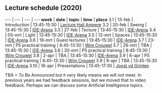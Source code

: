 
## Lecture schedule (2020)


--- | --- | --- | ---
**week** | **date**	| **topic** | **time** | **place**
3.1 | 13-feb | Introduction | 13:45-15:30 | [Lecture Hall Ampere](https://educationrooms.tudelft.nl/zaleninfo.php?zid=166)
3.2 | 20-feb | Seeing | 13:45-15:30 | [IDE-Arena](https://educationrooms.tudelft.nl/zaleninfo.php?zid=285)
3.3 | 27-feb | Tecture | 13:45-15:30 | [IDE-Arena](https://educationrooms.tudelft.nl/zaleninfo.php?zid=285)
3.4 | 05-mrt | Light  | 13:45-15:30 | [IDE-Arena](https://educationrooms.tudelft.nl/zaleninfo.php?zid=285)
3.5 | 12-mrt | Spaces | 13:45-15:30 | [IDE-Arena](https://educationrooms.tudelft.nl/zaleninfo.php?zid=285)
3.6 | 19-mrt | Guest lectures | 13:45-15:30 | [IDE-Arena](https://educationrooms.tudelft.nl/zaleninfo.php?zid=285)
3.7 | 23-mrt | P5 practical training | 8:45-13:30 | [Wim Crouwel](https://educationrooms.tudelft.nl/zaleninfo.php?zid=164)
3.7 | 26-mrt | TBA | 13:45-15:30 | [IDE-Arena](https://educationrooms.tudelft.nl/zaleninfo.php?zid=285)
3.8 | 30-mrt | P5 practical training | 8:45-13:30 | [Wim Crouwel](https://educationrooms.tudelft.nl/zaleninfo.php?zid=164)
3.8 | 2-apr | TBA | 13:45-15:30 | [IDE-Arena](https://educationrooms.tudelft.nl/zaleninfo.php?zid=285)
3.9 | 6-apr | P5 practical training | 8:45-13:30 | [Wim Crouwel](https://educationrooms.tudelft.nl/zaleninfo.php?zid=164)
3.9 | 9-apr | TBA | 13:45-15:30 | [IDE-Arena](https://educationrooms.tudelft.nl/zaleninfo.php?zid=285)
3.10 | 16-apr |	Presentations | 13:45-17:30 | [Joost vd Grinten](https://educationrooms.tudelft.nl/zaleninfo.php?zid=1)

TBA = To Be Announced but it very likely means we will *not* meet. In previous years we had feedback sessions, but we moved that to video feedback. Perhaps we can discuss some Artificial Intelligence topics. 


<!--
3.7 | 28-mrt | Feedback  Part 1 drafts	 | 15:45-17:30 | [CT-CZ-E](https://educationrooms.tudelft.nl/zaleninfo.php?zid=140)
3.8 | 4-apr  | Feedback  Part 2,3 drafts	 | 15:45-17:30 | [CT-CZ-E](https://educationrooms.tudelft.nl/zaleninfo.php?zid=140)
3.9 | 11-apr | Feedback  Part 3 drafts	 | 15:45-17:30 | [CT-CZ-E](https://educationrooms.tudelft.nl/zaleninfo.php?zid=140)
-->


<!--
## To-do schedule

--- | --- | --- | --- | --- | ---
**week** 	| **date**	| **Book (read)** 	| **Evaluation** 	| **P5** 			|	 **Deliver**
3.1 	| 14-feb 		|  					|  					| 					| 
3.2 	| 21-feb 		| Chapter 1 		| 					| Coding train 1-2 	| 
3.3 	| 28-feb 		| Chapter 2 		|					| Coding train 3-4	|
3.4 	| 07-mrt 		| Chapter 3 		| 					| Coding train 5-6	|
3.5 	| 14-mrt 		| Chapter 4 		| 					| Coding train 7	|
3.6 	| 21-mrt 		| Chapter 5 		| Prepare			| ml5 & libraries	|
3.7 	| 25-mrt 		|		 	 		| 	 				| 					| Part 1 DRAFT
3.7 	| 28-mrt 		|		 	 		| Run + Analyse		| 					|
3.8 	| 1-apr 		| 	 				| 		 			| 					| Part 2 and 3 DRAFT
3.8 	| 4-apr (15:30) | 	 				| 		 			| 					| Part 1
3.9 	| 8-apr 		| 	 				| 		 			| 					| Part 3 DRAFT
3.9 	| 11-apr (15:30)| 	 				| 					| 					| Part 2
3.10 	| 14-apr (19:30)| 					| 					|					| Part 3

Submitting a DRAFT is *optional*, the reason behind their 'deadline' is that we need them on the Monday before the Thursday lecture (where we discuss them).  If you want to hand in part 3 earlier, you can do hand it in April 1st (to be discussed April 4th, if you feel discussion on April 11 is late).

-->